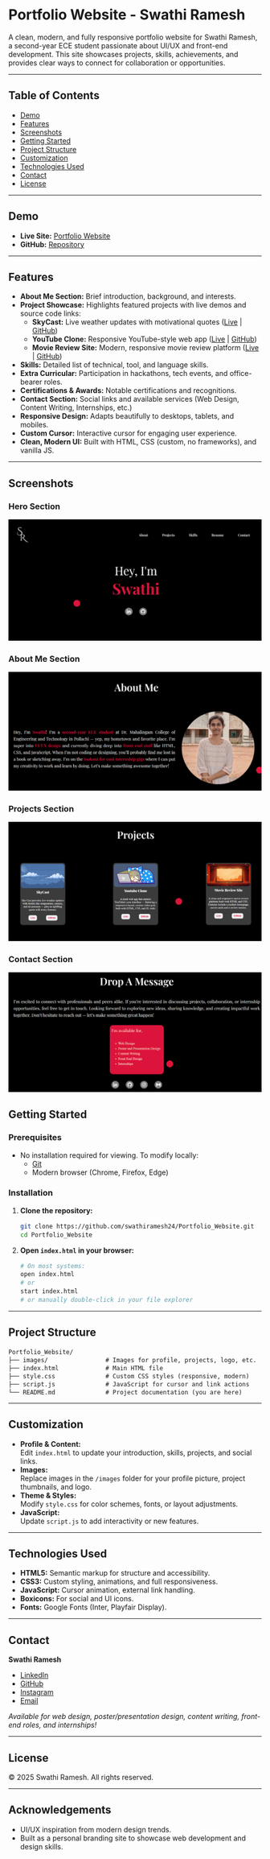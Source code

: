 # Portfolio Website - Swathi Ramesh

A clean, modern, and fully responsive portfolio website for Swathi Ramesh, a second-year ECE student passionate about UI/UX and front-end development. This site showcases projects, skills, achievements, and provides clear ways to connect for collaboration or opportunities.

---

## Table of Contents

- [Demo](#demo)
- [Features](#features)
- [Screenshots](#screenshots)
- [Getting Started](#getting-started)
- [Project Structure](#project-structure)
- [Customization](#customization)
- [Technologies Used](#technologies-used)
- [Contact](#contact)
- [License](#license)

---

## Demo

- **Live Site:** [Portfolio Website](https://swathiramesh24.github.io/Portfolio_Website/)
- **GitHub:** [Repository](https://github.com/swathiramesh24/Portfolio_Website)

---

## Features

- **About Me Section:** Brief introduction, background, and interests.
- **Project Showcase:** Highlights featured projects with live demos and source code links:
    - **SkyCast:** Live weather updates with motivational quotes ([Live](https://swathiramesh24.github.io/Weather_Website/) | [GitHub](https://github.com/swathiramesh24/Weather_Website))
    - **YouTube Clone:** Responsive YouTube-style web app ([Live](https://swathiramesh24.github.io/Youtube_Clone/) | [GitHub](https://github.com/swathiramesh24/Youtube_Clone))
    - **Movie Review Site:** Modern, responsive movie review platform ([Live](https://swathiramesh24.github.io/Movie_Review_Website/) | [GitHub](https://github.com/swathiramesh24/Movie_Review_Website))
- **Skills:** Detailed list of technical, tool, and language skills.
- **Extra Curricular:** Participation in hackathons, tech events, and office-bearer roles.
- **Certifications & Awards:** Notable certifications and recognitions.
- **Contact Section:** Social links and available services (Web Design, Content Writing, Internships, etc.)
- **Responsive Design:** Adapts beautifully to desktops, tablets, and mobiles.
- **Custom Cursor:** Interactive cursor for engaging user experience.
- **Clean, Modern UI:** Built with HTML, CSS (custom, no frameworks), and vanilla JS.

---

## Screenshots

### Hero Section
![Portfolio Website Screenshot](https://raw.githubusercontent.com/swathiramesh24/Portfolio_Website/main/final%20structure/Screenshot%202025-06-27%20113222.png)


### About Me Section
![Portfolio Website Screenshot 2](https://raw.githubusercontent.com/swathiramesh24/Portfolio_Website/main/final%20structure/Screenshot%202025-06-27%20113233.png)


### Projects Section
![Portfolio Screenshot](https://raw.githubusercontent.com/swathiramesh24/Portfolio_Website/main/final%20structure/Screenshot%202025-06-27%20113246.png)


### Contact Section
![Screenshot](https://raw.githubusercontent.com/swathiramesh24/Portfolio_Website/main/final%20structure/Screenshot%202025-06-27%20113258.png)

## Getting Started

### Prerequisites

- No installation required for viewing. To modify locally:
    - [Git](https://git-scm.com/)
    - Modern browser (Chrome, Firefox, Edge)

### Installation

1. **Clone the repository:**
   ```sh
   git clone https://github.com/swathiramesh24/Portfolio_Website.git
   cd Portfolio_Website
   ```

2. **Open `index.html` in your browser:**
   ```sh
   # On most systems:
   open index.html
   # or
   start index.html
   # or manually double-click in your file explorer
   ```

---

## Project Structure

```
Portfolio_Website/
├── images/                # Images for profile, projects, logo, etc.
├── index.html             # Main HTML file
├── style.css              # Custom CSS styles (responsive, modern)
├── script.js              # JavaScript for cursor and link actions
└── README.md              # Project documentation (you are here)
```

---

## Customization

- **Profile & Content:**  
  Edit `index.html` to update your introduction, skills, projects, and social links.
- **Images:**  
  Replace images in the `/images` folder for your profile picture, project thumbnails, and logo.
- **Theme & Styles:**  
  Modify `style.css` for color schemes, fonts, or layout adjustments.
- **JavaScript:**  
  Update `script.js` to add interactivity or new features.

---

## Technologies Used

- **HTML5:** Semantic markup for structure and accessibility.
- **CSS3:** Custom styling, animations, and full responsiveness.
- **JavaScript:** Cursor animation, external link handling.
- **Boxicons:** For social and UI icons.
- **Fonts:** Google Fonts (Inter, Playfair Display).

---

## Contact

**Swathi Ramesh**

- [LinkedIn](https://www.linkedin.com/in/swathiramesh24)
- [GitHub](https://github.com/swathiramesh24)
- [Instagram](https://www.instagram.com/swathii_24_/)
- [Email](mailto:swathiramesh2426@gmail.com)

*Available for web design, poster/presentation design, content writing, front-end roles, and internships!*

---

## License

© 2025 Swathi Ramesh. All rights reserved.

---

## Acknowledgements

- UI/UX inspiration from modern design trends.
- Built as a personal branding site to showcase web development and design skills.
